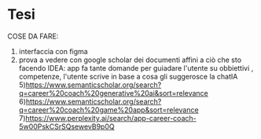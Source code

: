 # Tesi
COSE DA FARE:
1) interfaccia con figma
4) prova a vedere con google scholar dei documenti affini a ciò che sto facendo
IDEA: app fa tante domande per guiadare l'utente su obbiettivi , competenze, l'utente scrive in base a cosa gli suggerosce la chatIA
5)https://www.semanticscholar.org/search?q=career%20coach%20generative%20ai&sort=relevance
6)https://www.semanticscholar.org/search?q=career%20coach%20game%20app&sort=relevance
7)https://www.perplexity.ai/search/app-career-coach-5w00PskCSrSQsewevB9p0Q
